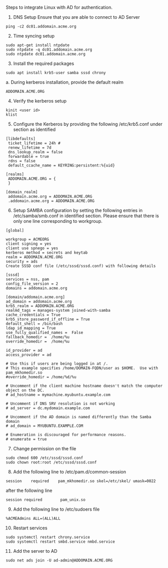 Steps to integrate Linux with AD for authentication.

1. DNS Setup
Ensure that you are able to connect to AD Server
```
ping -c2 dc01.addomain.acme.org
```
2. Time syncing setup
```
sudo apt-get install ntpdate
sudo ntpdate -q dc01.addomain.acme.org
sudo ntpdate dc01.addomain.acme.org
```
3. Install the required packages
```
sudo apt install krb5-user samba sssd chrony
```
   a. During kerberos installation, provide the default realm
```
ADDOMAIN.ACME.ORG
```
4. Verify the kerberos setup
```
kinit <user id>
klist
```
5. Configure the Kerberos by providing the following /etc/krb5.conf under section as identified
```
[libdefaults]
 ticket_lifetime = 24h #
 renew_lifetime = 7d
 dns_lookup_realm = false
 forwardable = true
 rdns = false
 default_ccache_name = KEYRING:persistent:%{uid}
 
[realms]
 ADDOMAIN.ACME.ORG = {
 }
 
[domain_realm]
 addomain.acme.org = ADDOMAIN.ACME.ORG
 .addomain.acme.org = ADDOMAIN.ACME.ORG
 ```
6. Setup SAMBA configuration by setting the following entries in /etc/samba/smb.conf in identified section. Please ensure that there is only one line corresponding to workgroup.
```
[global]
 
workgroup = ACMEORG
client signing = yes
client use spnego = yes
kerberos method = secrets and keytab
realm = ADDOMAIN.ACME.ORG
security = ads
Create SSSD conf file (/etc/sssd/sssd.conf) with following details

[sssd]
services = nss, pam
config_file_version = 2
domains = addomain.acme.org
 
[domain/addomain.acme.org]
ad_domain = addomain.acme.org
krb5_realm = ADDOMAIN.ACME.ORG
realmd_tags = manages-system joined-with-samba
cache_credentials = True
krb5_store_password_if_offline = True
default_shell = /bin/bash
ldap_id_mapping = True
use_fully_qualified_names =  False
fallback_homedir =  /home/%u
override_homedir =  /home/%u
 
id_provider = ad
access_provider = ad
 
# Use this if users are being logged in at /.
# This example specifies /home/DOMAIN-FQDN/user as $HOME.  Use with pam_mkhomedir.so
#override_homedir = /home/%d/%u
 
# Uncomment if the client machine hostname doesn't match the computer object on the DC.
# ad_hostname = mymachine.myubuntu.example.com
 
# Uncomment if DNS SRV resolution is not working
# ad_server = dc.mydomain.example.com
 
# Uncomment if the AD domain is named differently than the Samba domain
# ad_domain = MYUBUNTU.EXAMPLE.COM
 
# Enumeration is discouraged for performance reasons.
# enumerate = true
```

7. Change permission on the file
```
sudo chmod 600 /etc/sssd/sssd.conf
sudo chown root:root /etc/sssd/sssd.conf
```
8. Add the following line to /etc/pam.d/common-session
```
session    required    pam_mkhomedir.so skel=/etc/skel/ umask=0022
```
after the following line
```
session required        pam_unix.so
```
9. Add the following line to /etc/sudoers file
```
%ACMEAdmins ALL=(ALL)ALL
```
10. Restart services
```
sudo systemctl restart chrony.service
sudo systemctl restart smbd.service nmbd.service
```
11. Add the server to AD
```
sudo net ads join -U ad-admin@ADDOMAIN.ACME.ORG
```
